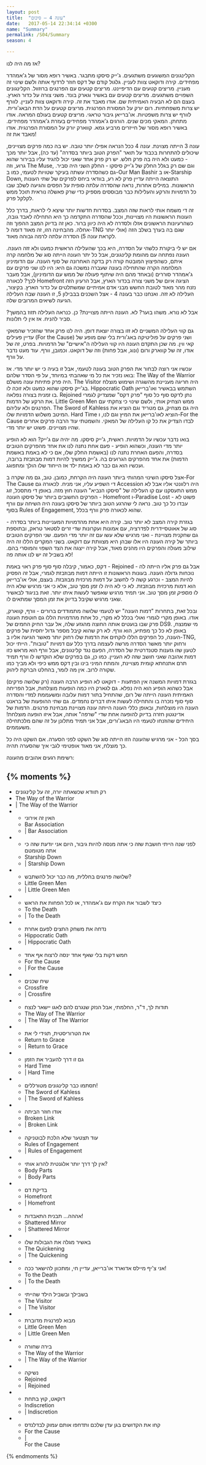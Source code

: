 ```yaml
---
layout: post
title:  "עונה 4 – סיכום"
date:   2017-05-14 22:34:14 +0300
name: "Summary"
permalink: /S04/Summary
season: 4

---
```

אז מה היה לנו?

הקלינגונים המשוגעים משתגעים. ג'ייק סיסקו מתבגר. באשיר רופא מסור של ג'אמהדר מפחידים. קירה ודוקאט צוות לעניין. גלגול קודם של דקס חוזר לרדוף אותה ולשם שינוי זה מעניין. מריצים קטעים עם הדיפיינט. מריצים קטעים עם הפרנגים ברוזוול. הקלינגונים השפויים משתגעים. מריצים קטעים עם באשיר וגארק בונד. משני צורה על כדור הארץ. בעצם הם לא הבעיה האמיתית שם. אודו מאבד את זה. קירה ודוקאט צוות לעניין. לוורף יש צרות משפחתיות. רום יורק על המסורת הפרנגית. מריצים קטעים על הדת הבאג'ורית. לוורף יש צרות משפטיות. או'ברייאן גיבור טראגי. מריצים קטעים בעולם המראה. אודו מתחתן. המאקי מכים שנים. הורגים ג'אמהדר מפחידים בעזרת ג'אמהדר מפחידים. באשיר רופא מסור של חייזרים מרביע גמא. קווארק יורק על המסורת הפרנגית. אודו מאבד את זה!

עונה 3 הייתה מצוינת. עונה 4 ככל הנראה אפילו יותר טובה. יש בה כמה פרקים מצויינים, שיכולים להתחרות בכבוד על תואר "הפרק הטוב ביותר בסדרה" (עד כה), אבל יותר מכך - כמעט ולא היה בה פרק חלש. יש רק פרק אחד שאני יכול להגיד עליו בבירור שהוא גרוע, וזה The Muse, וגם שם רק בגלל החלק של ג'ייק סיסקו - החלק השני היה סביר. גם כשהסדרה עשתה בעיקר שטויות לטעמי, כמו ב-Our Man Bashir או ב-Starship Down, התוצאה הייתה עדיין פרק לא רע, בוודאי ביחס לפרקים של שתי העונות הראשונות. במילים אחרות, נראה שהסדרה עלתה סופית על הפסים והגיעה לשלב שבו כל הדמויות והרקע והעלילות כבר מבוססים מספיק כדי שרק פאשלה נוראית תוכל ממש לקלקל פרק.

זה די משמח אותי לראות שזה המצב. בסדרות חדשות יותר שיצא לי לראות, בדרך כלל העונות הראשונות היו מצויינות, וככל שהסדרה התקדמה כך היא התחילה לאבד גובה, כשהרעיונות הראשונים אזלו ולסדרה לא היה כיוון ברור. כאן זה בדיוק המצב ההפוך וזה אחלה. מהבחינה הזו, זה מאוד דומה ל-TNG שגם בה בערך בשלב הזה (אולי יותר לקראת עונה 5) הסדרה עלתה לרמה גבוהה מאוד.

אם יש לי ביקורת כלשהי על הסדרה, היא בכך שהעלילה הראשית כמעט ולא זזה העונה. העונה נפתחה עם מהומת קלינגונים, אבל כל יתר העונה הייתה סוג של מלחמה קרה איתם, כשהפיצוץ המובטח קורה רק בדקה האחרונה של סוף העונה. עם הדומיניון המלחמה הקרה שהתחילה בעונה שעברה נמשכה גם היא: היו לנו שני פרקים עם ג'אמהדר סוררים (ובאחד מהם היה שיתוף פעולה של ממש עם הדומיניון), אבל מעבר לכך? לכאורה Homefront הציגה איום של משני צורה בכדור הארץ, אבל הרעיון הזה נזנח מהר מאוד לטובת החשש מבני אדם אמיתיים שמשתלטים על כדור הארץ. בקיצור, העלילה לא זזה. ואנחנו כבר בעונה 4 - אצל השכנים בבבילון 5, זו העונה שבה העלילה הגיעה לשיאים המרובים שלה.

אבל לא נורא. משהו בוער? לא. העונה הייתה מצויינת? כן. כנראה העלילה תזוז בהמשך? סביר להניח. אז אין לי תלונות.

גם קווי העלילה המשניים לא זזו בצורה יוצאת דופן. היה לנו פרק אחד שהזכיר שהמאקי עדיין פעילים (For the Cause) ושני פרקים על פוליטיקה באג'ורית בלי שום מופע של קאי ווין. מה שכן התקדם העונה היו קווי העלילה ה"אישיים" של הדמויות. בפרט, זה של אודו, זה של קווארק ורום (ונוג, אבל פחות) וזה של דוקאט. וכמובן, וורף. עוד מעט נדבר על וורף.

עכשיו אני רוצה לבחור את הפרק הטוב בעונה לטעמי, אבל זו בעיה כי יש יותר מדי. אז בואו נזכיר את כל מי שאהבתי במיוחד, על פי הסדר שלהם: The Way of the Warrior היה פרק פתיחת עונה מושלם. The Visitor היה חריגה מעניינת מהשגרה ושימוש מוצלח בג'ייק סיסקו שהוא כמעט ולא זוכה לו. Hippocratic Oath השתמש בבאשיר ואו'ברייאן בו זמנית בצורה נפלאה. Rejoined נתן לדקס סוף כל סוף "פרק דקס" שמצדיק לגמרי את הרקע של הדמות. Little Green Men ממש הצחיק אותי, ולשם שינוי כי צחקתי עם הפרנגים ולא עליהם. The Sword of Kahless היה גם מצחיק, גם מטריד וגם הוציא את המיטב משלוש הדמויות שלו. Hard Time הוציא לאו'ברייאן את המיץ וגם לנו, ו-For the Cause לבדו הצדיק את כל קו העלילה של המאקי. והשמטתי עוד הרבה פרקים אחרים שהיו מצויינים. פשוט יש יותר מדי.

בואו נדבר עכשיו על הדמויות. ראשית, ג'ייק סיסקו. מה יהיה עם ג'ייק? הוא לא הופיע יותר מדי העונה, וכשהוא הופיע - פעם אחת נתנה לנו את אחד מהפרקים הטובים בסדרה, והפעם האחרת נתנה לנו (באשמת החלק שלו, אם כי לא באמת באשמת הדמות) את אחד מהפרקים הגרועים בה. ג'ייק ממשיך להיות דמות מבוזבזת ברובה, ועכשיו הוא גם כבר לא באמת ילד אז הייחוד שלו הולך ומתפוגג.

אצל סיסקו השינוי המהותי ביותר העונה היה הקרחת, כמובן. טוב, גם מה שקרה ב-For The Cause די השפיע עליו, אני מניח. לכאורה גם Accession היה רלוונטי אליו אבל לא ממש התעסקנו עם קו העלילה של "סיסקו הנביא" העונה חוץ מזה. באופן די מתסכל, זוג הפרקים החשובים ביותר של סיסקו העונה - Homefront ו-Paradise Lost - פשוט לא עבדו כל כך טוב. נראה לי שהרגע הטוב ביותר של סיסקו בעונה היה השיחה עם וורף בסוף Rules of Engagement, שהוא לכאורה פרק וורף בכלל.

בגזרת קירה המצב לא יותר טוב. קירה היא אחת מהדמויות המעניינות ביותר בסדרה - סוג של אאוטסיידרית לפדרציה, עם אמונות ועקרונות שדי זרים לסטאר טראק, ובתוספת גם שחקנית מצויינת - ואני מרגיש שלא עשו עם זה יותר מדי הפעם. שני הפרקים הטובים ביותר של קירה העונה היו אלו שבהן היא מצוותת עם דוקאט. בשני המקרים הללו זה היה שילוב מעולה והפרקים היו מהנים מאוד, אבל קירה ייצגה את הצד השפוי והמוסרי בהם. לא בשביל זה יש לנו אותה פה!

דקס, כאמור, קיבלה סוף סוף פרק ראוי באמת - Rejoined - אבל גם פרק אליו הייתה לה נוכחות גדולה העונה. בעונות הראשונות זו הייתה דמות מבוזבזת לגמרי, אבל זה הפסיק להיות המצב - וכרגע קשה לי לחשוב על דמות מרכזית מבוזבזת. בעצם, אולי או'ברייאן הוא דמות מרכזית מבוזבזת. לא כי לא היה לו זמן מסך טוב, אלא כי אני מרגיש שלא היה לו *מספיק* זמן מסך טוב. אני תמיד מרגיש שאפשר לעשות איתו יותר. זאת בניגוד לבאשיר שאני מרגיש שקיבל בדיוק את זמן המסך שמתאים לו.

ובכל זאת, בתחרות "דמות העונה" יש לטעמי שלושה מתמודדים ברורים - וורף, קווארק, אודו. באופן מקרי לגמרי ואולי בכלל לא מקרי, כל אחת מהדמויות הללו גם חוטפת העונה פרק שבו בועטים אותה החוצה מהגזע שלה, אל עבר החיק החמים של DS9. מי שמנצח, באופן לא כל כך מפתיע, הוא וורף. לא רק שהוא קיבל מספר גדול יחסית של פרקים העונה, כל הפרקים הללו לוקחים את הדמות שלו רחוק יותר מאשר הגיעה אליו ב-TNG, ורחוק יותר מאשר הסדרה מרשה לעצמה בדרך כלל עם דמויות "טובות". הייתי יכול לטעון שזו גזענות סטנדרטית של הסדרה, הפעם נגד קלינגונים, אבל וורף הוא מראש כזו דמות אהובה שאני חושב שזה לא העניין. כמו כן, גם בפרקים שלא הוקדשו לו וורף תמיד תרם אתנחתא קומית מצויינת, והמתח המיני בינו ובין דקס ממש כיפי ולא מביך כמו שקורה לרוב. אין מה לומר, בהחלט הברקת ליהוק.

בגזרת דמויות המשנה אין הפתעות - דוקאט לא הופיע הרבה העונה (רק שלושה פרקים) אבל כשהוא הופיע הוא היה נפלא. גם לגארק היו כמה הופעות מוצלחות, אבל הפריחה האמיתית העונה הייתה של רום, שהתחיל בתור דמות עלובה ומשעממת למדי והסדרה סוף סוף נזכרה בו והתחילה לעשות איתו דברים נחמדים. גם שתי ההופעות של בראנט העונה היו מוצלחות, ובאופן כללי העונה הייתה עונה מצויינת מבחינת פרנגים. הדמות של אדינגטון חזרה בדיוק להופעה אחת שדי "שרפה" אותה, אבל איזו הופעה מוצלחת! היחידים שהוזנחו לטעמי היו הבאג'ורים, אבל אני תמיד מתלונן על זה שהם מלכתחילה משעממים.

בסך הכל - אני מרגיש שהעונה הזו הייתה סוג של השקט לפני הסערה. אם השקט היה כל כך מוצלח, אני מאוד אופטימי לגבי איך שהסערה תהיה.

רשימת רגעים אהובים מהעונה:


{% moments %}
-
  - רק תוודא שכשאתה יורה, זה על קלינגונים
  - The Way of the Warrior
  - |
     The Way of the Warrior
-
  - האין זה אירוני
  - Bar Association
  - |
     Bar Association
-
  - לפני שנה הייתי חושבת שזה כי אתה מנסה להיות גיבור, היום אני יודעת שזה כי אתה מטומטם
  - Starship Down
  - |
     Starship Down
-
  - שלושה פרנגים בחללית, מה כבר יכול להשתבש?
  - Little Green Men
  - |
     Little Green Men
-
  - כיצד לשבור את הקרח עם ג'אמהדר, או לכל הפחות את הראש
  - To the Death
  - |
     To the Death
-
  - נדחה את משחק החצים לפעם אחרת
  - Hippocratic Oath
  - |
     Hippocratic Oath
-
  - חמש דקות בלי שאף אחד ינסה לרצוח אף אחד
  - For the Cause
  - |
     For the Cause
-
  - שיח שכנים
  - Crossfire
  - |
     Crossfire
-
  - תודות לך, ד"ר, החלמתי, אבל הנזק שנגרם להם לאגו יישאר לנצח
  - The Way of The Warrior
  - |
     The Way of The Warrior
-
  - את הטרוריסטית, תגידי לי את
  - Return to Grace
  - |
     Return to Grace
-
  - גם זו דרך להעביר את הזמן
  - Hard Time
  - |
     Hard Time
-
  - תסתמו כבר קלינגונים מטורללים!
  - The Sword of Kahless
  - |
     The Sword of Kahless
-
  - אודו חוזר הביתה
  - Broken Link
  - |
     Broken Link
-
  - עוד תצטער שלא הלכת לבוטניקה
  - Rules of Engagement
  - |
     Rules of Engagement
-
  - אין לך דרך יותר אלגנטית להרוג אותי?
  - Body Parts
  - |
     Body Parts
-
  - בדיקת דם
  - Homefront
  - |
     Homefront
-
  - אההה... תבנית התאבדות!
  - Shattered Mirror
  - |
     Shattered Mirror
-
  - באשיר מגלה את הגבולות שלו
  - The Quickening
  - |
     The Quickening
-
  - אני צ'יף מיילס אדוארד או'ברייאן, עדיין חי, ומתכוון להישאר ככה!
  - To the Death
  - |
     To the Death
-
  - בשבילך ובשביל הילד שהייתי
  - The Visitor
  - |
     The Visitor
-
  - מבוא לפרנגית מדוברת
  - Little Green Men
  - |
     Little Green Men
-
  - בירה שחורה
  - The Way of the Warrior
  - |
     The Way of the Warrior
-
  - נשיקה
  - Rejoined
  - |
     Rejoined
-
  - דוקאט, קוץ בתחת
  - Indiscretion
  - |
     Indiscretion
-
  - קחו את הקדושים בגן עדן שלכם ותדחפו אותם עמוק לבדלנדס
  - For the Cause
  - |    
    For the Cause
    
{% endmoments %}